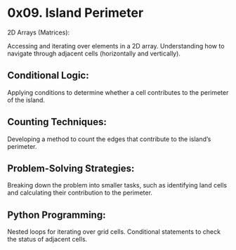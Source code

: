 # 0x09. Island Perimeter

2D Arrays (Matrices):

Accessing and iterating over elements in a 2D array.
Understanding how to navigate through adjacent cells (horizontally and vertically).
## Conditional Logic:

Applying conditions to determine whether a cell contributes to the perimeter of the island.
## Counting Techniques:

Developing a method to count the edges that contribute to the island’s perimeter.
## Problem-Solving Strategies:

Breaking down the problem into smaller tasks, such as identifying land cells and calculating their contribution to the perimeter.
## Python Programming:

Nested loops for iterating over grid cells.
Conditional statements to check the status of adjacent cells.
